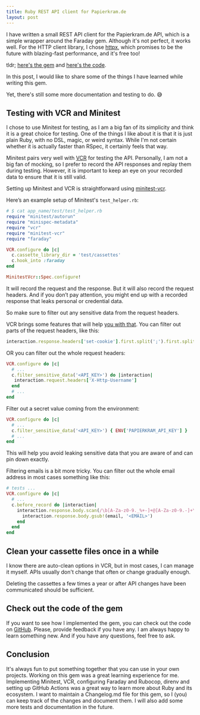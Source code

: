 ```yaml
---
title: Ruby REST API client for Papierkram.de
layout: post
---
```


I have written a small REST API client for the Papierkram.de API, which is a simple wrapper around the Faraday gem. Although it's not perfect, it works well. For the HTTP client library, I chose [httpx](https://github.com/HoneyryderChuck/httpx), which promises to be the future with blazing-fast performance, and it's free too!

tldr; [here's the gem](https://rubygems.org/gems/papierkram_api_client) and [here's the code](https://github.com/simonneutert/papierkram_api_client).

In this post, I would like to share some of the things I have learned while writing this gem.

Yet, there's still some more documentation and testing to do. 😅

## Testing with VCR and Minitest

I chose to use Minitest for testing, as I am a big fan of its simplicity and think it is a great choice for testing. One of the things I like about it is that it is just plain Ruby, with no DSL, magic, or weird syntax. While I'm not certain whether it is actually faster than RSpec, it certainly feels that way.

Minitest pairs very well with [VCR](https://github.com/vcr/vcr) for testing the API. Personally, I am not a big fan of mocking, so I prefer to record the API responses and replay them during testing. However, it is important to keep an eye on your recorded data to ensure that it is still valid.

Setting up Minitest and VCR is straightforward using [minitest-vcr](https://github.com/mfpiccolo/minitest-vcr).

Here’s an example setup of Minitest's `test_helper.rb`:

```ruby
# $ cat app_name/test/test_helper.rb
require "minitest/autorun"
require "minispec-metadata"
require "vcr"
require "minitest-vcr"
require "faraday"

VCR.configure do |c|
  c.cassette_library_dir = 'test/cassettes'
  c.hook_into :faraday
end

MinitestVcr::Spec.configure!
```

It will record the request and the response. But it will also record the request headers. And if you don’t pay attention,
you might end up with a recorded response that leaks personal or credential data.

So make sure to filter out any sensitive data from the request headers.

VCR brings some features that will help [you with that](https://benoittgt.github.io/vcr/#/configuration/filter_sensitive_data).
You can filter out parts of the request headers, like this:

```ruby
interaction.response.headers['set-cookie'].first.split(';').first.split('=').last
```

OR you can filter out the whole request headers:

```ruby
VCR.configure do |c|
  # ...
  c.filter_sensitive_data('<API_KEY>') do |interaction|
   interaction.request.headers['X-Http-Username']
  end
  # ...
end
```

Filter out a secret value coming from the environment:

```ruby
VCR.configure do |c|
  # ...
  c.filter_sensitive_data('<API_KEY>') { ENV['PAPIERKRAM_API_KEY'] }
  # ...
end
```

This will help you avoid leaking sensitive data that you are aware of and can pin down exactly.

Filtering emails is a bit more tricky. You can filter out the whole email address in most cases something like this:

```ruby
# tests ...
VCR.configure do |c|
  # ...
  c.before_record do |interaction|
    interaction.response.body.scan(/\b[A-Za-z0-9._%+-]+@[A-Za-z0-9.-]+\.[A-Za-z]{2,4}\b/).each do |email|
      interaction.response.body.gsub!(email, '<EMAIL>')
    end
  end
end
```

## Clean your cassette files once in a while

I know there are auto-clean options in VCR, but in most cases, I can manage it myself. APIs usually don't change that often or change gradually enough.

Deleting the cassettes a few times a year or after API changes have been communicated should be sufficient.

## Check out the code of the gem

If you want to see how I implemented the gem, you can check out the code on [GitHub](https://github.com/simonneutert/papierkram_api_client).
Please, provide feedback if you have any. I am always happy to learn something new. And if you have any questions, feel free to ask.

## Conclusion

It's always fun to put something together that you can use in your own projects. Working on this gem was a great learning experience for me.
Implementing Minitest, VCR, configuring Faraday and Rubocop, direnv and setting up GitHub Actions was a great way to learn more about Ruby and its ecosystem.
I want to maintain a Changelog.md file for this gem, so I (you) can keep track of the changes and document them.
I will also add some more tests and documentation in the future.
